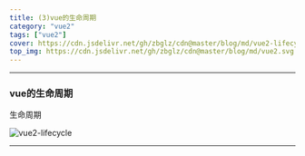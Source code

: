 ```yaml
---
title: (3)vue的生命周期
category: "vue2"
tags: ["vue2"]
cover: https://cdn.jsdelivr.net/gh/zbglz/cdn@master/blog/md/vue2-lifecycle.png
top_img: https://cdn.jsdelivr.net/gh/zbglz/cdn@master/blog/md/vue2.svg
---
```


***

### vue的生命周期

生命周期

![vue2-lifecycle](https://cdn.jsdelivr.net/gh/zbglz/cdn@master/blog/md/vue2-lifecycle.png)


***

